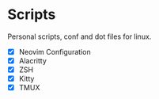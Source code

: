 # Scripts

Personal scripts, conf and dot files for linux.

- [x] Neovim Configuration
- [x] Alacritty
- [x] ZSH
- [x] Kitty
- [x] TMUX
